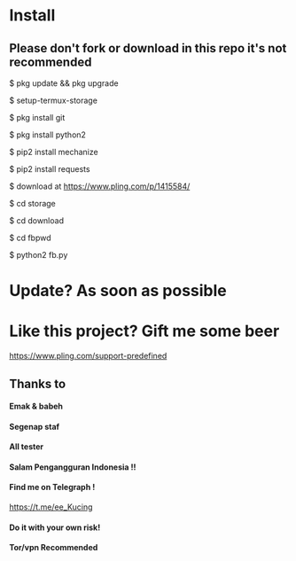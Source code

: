 # Install
## Please don't fork or download in this repo it's not recommended

$ pkg update && pkg upgrade

$ setup-termux-storage

$ pkg install git

$ pkg install python2

$ pip2 install mechanize

$ pip2 install requests

$ download at https://www.pling.com/p/1415584/

$ cd storage

$ cd download

$ cd fbpwd

$ python2 fb.py

# Update? As soon as possible

# Like this project? Gift me some beer 
https://www.pling.com/support-predefined

## Thanks to
#### Emak & babeh
#### Segenap staf
#### All tester
#### Salam Pengangguran Indonesia !!
#### Find me on Telegraph !
https://t.me/ee_Kucing
#### Do it with your own risk!
#### Tor/vpn Recommended
